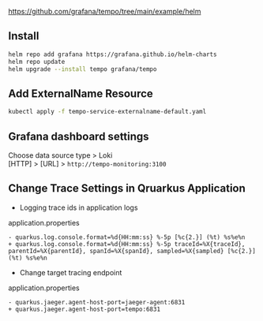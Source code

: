 https://github.com/grafana/tempo/tree/main/example/helm

## Install

```bash
helm repo add grafana https://grafana.github.io/helm-charts
helm repo update
helm upgrade --install tempo grafana/tempo
```

## Add ExternalName Resource

```bash
kubectl apply -f tempo-service-externalname-default.yaml
```

## Grafana dashboard settings

Choose data source type > Loki  
[HTTP] > [URL] > `http://tempo-monitoring:3100`

## Change Trace Settings in Qruarkus Application

* Logging trace ids in application logs

application.properties
```properties
- quarkus.log.console.format=%d{HH:mm:ss} %-5p [%c{2.}] (%t) %s%e%n
+ quarkus.log.console.format=%d{HH:mm:ss} %-5p traceId=%X{traceId}, parentId=%X{parentId}, spanId=%X{spanId}, sampled=%X{sampled} [%c{2.}] (%t) %s%e%n
```

* Change target tracing endpoint

application.properties
```properties
- quarkus.jaeger.agent-host-port=jaeger-agent:6831
+ quarkus.jaeger.agent-host-port=tempo:6831
```
